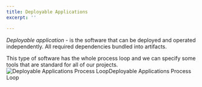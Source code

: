 ```yaml
---
title: Deployable Applications
excerpt: ''

---
```


*Deployable application* - is the software that can be deployed and operated independently. All required dependencies bundled into artifacts.

This type of software has the whole process loop and we can specify some tools that are standard for all of our projects. ![Deployable Applications Process Loop](/images/715f6ff-Process_Loop_-_Deployable_Application_-_Page_1.png)Deployable Applications Process Loop
